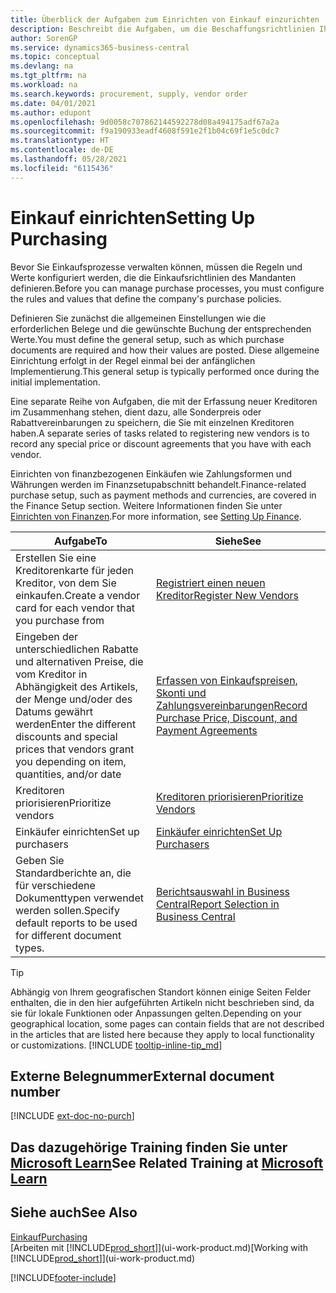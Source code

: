 ```yaml
---
title: Überblick der Aufgaben zum Einrichten von Einkauf einzurichten | Microsoft Docs
description: Beschreibt die Aufgaben, um die Beschaffungsrichtlinien Ihres Mandanten festzulegen und Ihre Einkaufsprozesse einzurichten.
author: SorenGP
ms.service: dynamics365-business-central
ms.topic: conceptual
ms.devlang: na
ms.tgt_pltfrm: na
ms.workload: na
ms.search.keywords: procurement, supply, vendor order
ms.date: 04/01/2021
ms.author: edupont
ms.openlocfilehash: 9d0058c707862144592278d08a494175adf67a2a
ms.sourcegitcommit: f9a190933eadf4608f591e2f1b04c69f1e5c0dc7
ms.translationtype: HT
ms.contentlocale: de-DE
ms.lasthandoff: 05/28/2021
ms.locfileid: "6115436"
---
```

# <a name="setting-up-purchasing"></a><span data-ttu-id="9cfcd-103">Einkauf einrichten</span><span class="sxs-lookup"><span data-stu-id="9cfcd-103">Setting Up Purchasing</span></span>
<span data-ttu-id="9cfcd-104">Bevor Sie Einkaufsprozesse verwalten können, müssen die Regeln und Werte konfiguriert werden, die die Einkaufsrichtlinien des Mandanten definieren.</span><span class="sxs-lookup"><span data-stu-id="9cfcd-104">Before you can manage purchase processes, you must configure the rules and values that define the company's purchase policies.</span></span>

<span data-ttu-id="9cfcd-105">Definieren Sie zunächst die allgemeinen Einstellungen wie die erforderlichen Belege und die gewünschte Buchung der entsprechenden Werte.</span><span class="sxs-lookup"><span data-stu-id="9cfcd-105">You must define the general setup, such as which purchase documents are required and how their values are posted.</span></span> <span data-ttu-id="9cfcd-106">Diese allgemeine Einrichtung erfolgt in der Regel einmal bei der anfänglichen Implementierung.</span><span class="sxs-lookup"><span data-stu-id="9cfcd-106">This general setup is typically performed once during the initial implementation.</span></span>

<span data-ttu-id="9cfcd-107">Eine separate Reihe von Aufgaben, die mit der Erfassung neuer Kreditoren im Zusammenhang stehen, dient dazu, alle Sonderpreis oder Rabattvereinbarungen zu speichern, die Sie mit einzelnen Kreditoren haben.</span><span class="sxs-lookup"><span data-stu-id="9cfcd-107">A separate series of tasks related to registering new vendors is to record any special price or discount agreements that you have with each vendor.</span></span>

<span data-ttu-id="9cfcd-108">Einrichten von finanzbezogenen Einkäufen wie Zahlungsformen und Währungen werden im Finanzsetupabschnitt behandelt.</span><span class="sxs-lookup"><span data-stu-id="9cfcd-108">Finance-related purchase setup, such as payment methods and currencies, are covered in the Finance Setup section.</span></span> <span data-ttu-id="9cfcd-109">Weitere Informationen finden Sie unter [Einrichten von Finanzen](finance-setup-finance.md).</span><span class="sxs-lookup"><span data-stu-id="9cfcd-109">For more information, see [Setting Up Finance](finance-setup-finance.md).</span></span>

| <span data-ttu-id="9cfcd-110">Aufgabe</span><span class="sxs-lookup"><span data-stu-id="9cfcd-110">To</span></span> | <span data-ttu-id="9cfcd-111">Siehe</span><span class="sxs-lookup"><span data-stu-id="9cfcd-111">See</span></span> |
| --- | --- |
| <span data-ttu-id="9cfcd-112">Erstellen Sie eine Kreditorenkarte für jeden Kreditor, von dem Sie einkaufen.</span><span class="sxs-lookup"><span data-stu-id="9cfcd-112">Create a vendor card for each vendor that you purchase from</span></span>|[<span data-ttu-id="9cfcd-113">Registriert einen neuen Kreditor</span><span class="sxs-lookup"><span data-stu-id="9cfcd-113">Register New Vendors</span></span>](purchasing-how-register-new-vendors.md) |
| <span data-ttu-id="9cfcd-114">Eingeben der unterschiedlichen Rabatte und alternativen Preise, die vom Kreditor in Abhängigkeit des Artikels, der Menge und/oder des Datums gewährt werden</span><span class="sxs-lookup"><span data-stu-id="9cfcd-114">Enter the different discounts and special prices that vendors grant you depending on item, quantities, and/or date</span></span> |[<span data-ttu-id="9cfcd-115">Erfassen von Einkaufspreisen, Skonti und Zahlungsvereinbarungen</span><span class="sxs-lookup"><span data-stu-id="9cfcd-115">Record Purchase Price, Discount, and Payment Agreements</span></span>](purchasing-how-record-purchase-price-discount-payment-agreements.md) |
| <span data-ttu-id="9cfcd-116">Kreditoren priorisieren</span><span class="sxs-lookup"><span data-stu-id="9cfcd-116">Prioritize vendors</span></span> |[<span data-ttu-id="9cfcd-117">Kreditoren priorisieren</span><span class="sxs-lookup"><span data-stu-id="9cfcd-117">Prioritize Vendors</span></span>](purchasing-how-prioritize-vendors.md) |
| <span data-ttu-id="9cfcd-118">Einkäufer einrichten</span><span class="sxs-lookup"><span data-stu-id="9cfcd-118">Set up purchasers</span></span> |[<span data-ttu-id="9cfcd-119">Einkäufer einrichten</span><span class="sxs-lookup"><span data-stu-id="9cfcd-119">Set Up Purchasers</span></span>](purchasing-how-setup-purchasers.md) |
|<span data-ttu-id="9cfcd-120">Geben Sie Standardberichte an, die für verschiedene Dokumenttypen verwendet werden sollen.</span><span class="sxs-lookup"><span data-stu-id="9cfcd-120">Specify default reports to be used for different document types.</span></span>|[<span data-ttu-id="9cfcd-121">Berichtsauswahl in Business Central</span><span class="sxs-lookup"><span data-stu-id="9cfcd-121">Report Selection in Business Central</span></span>](across-report-selections.md)|

> [!TIP]
> <span data-ttu-id="9cfcd-122">Abhängig von Ihrem geografischen Standort können einige Seiten Felder enthalten, die in den hier aufgeführten Artikeln nicht beschrieben sind, da sie für lokale Funktionen oder Anpassungen gelten.</span><span class="sxs-lookup"><span data-stu-id="9cfcd-122">Depending on your geographical location, some pages can contain fields that are not described in the articles that are listed here because they apply to local functionality or customizations.</span></span> [!INCLUDE [tooltip-inline-tip_md](includes/tooltip-inline-tip_md.md)]

## <a name="external-document-number"></a><span data-ttu-id="9cfcd-123">Externe Belegnummer</span><span class="sxs-lookup"><span data-stu-id="9cfcd-123">External document number</span></span>

[!INCLUDE [ext-doc-no-purch](includes/ext-doc-no-purch.md)]

## <a name="see-related-training-at-microsoft-learn"></a><span data-ttu-id="9cfcd-124">Das dazugehörige Training finden Sie unter [Microsoft Learn](/learn/paths/trade-get-started-dynamics-365-business-central/)</span><span class="sxs-lookup"><span data-stu-id="9cfcd-124">See Related Training at [Microsoft Learn](/learn/paths/trade-get-started-dynamics-365-business-central/)</span></span>

## <a name="see-also"></a><span data-ttu-id="9cfcd-125">Siehe auch</span><span class="sxs-lookup"><span data-stu-id="9cfcd-125">See Also</span></span>

[<span data-ttu-id="9cfcd-126">Einkauf</span><span class="sxs-lookup"><span data-stu-id="9cfcd-126">Purchasing</span></span>](purchasing-manage-purchasing.md)  
<span data-ttu-id="9cfcd-127">[Arbeiten mit [!INCLUDE[prod_short](includes/prod_short.md)]](ui-work-product.md)</span><span class="sxs-lookup"><span data-stu-id="9cfcd-127">[Working with [!INCLUDE[prod_short](includes/prod_short.md)]](ui-work-product.md)</span></span>


[!INCLUDE[footer-include](includes/footer-banner.md)]